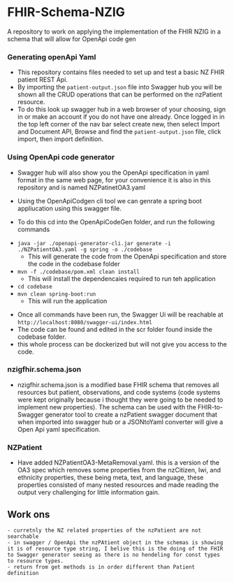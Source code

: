 # FHIR-Schema-NZIG
A repository to work on applying the implementation of the FHIR NZIG in a schema that will allow for OpenApi code gen

### Generating openApi Yaml
* This repository contains files needed to set up and test a basic NZ FHIR patient REST Api. 
* By importing the `patient-output.json` file into Swagger hub you will be shown all the CRUD operations that can be performed on the nzPatient resource.
* To do this look up swagger hub in a web browser of your choosing, sign in or make an account if you do not have one already. Once logged in in the top left corner of the nav bar select create new, then select Import and Document API, Browse and find the `patient-output.json` file, click import, then import definition. 


### Using OpenApi code generator 
* Swagger hub will also show you the OpenApi specification in yaml format in the same web page, for your convenience it is also in this repository and is named NZPatinetOA3.yaml

* Using the OpenApiCodgen cli tool we can genrate a spring boot appliucation using this swagger file. 
* To do this cd into the OpenApiCodeGen folder, and run the following commands 
 - `java -jar ./openapi-generator-cli.jar generate -i ./NZPatientOA3.yaml -g spring -o ./codebase`
    - This will generate the code from the OpenApi specification and store the code in the codebase folder
 - `mvn -f ./codebase/pom.xml clean install`
    - This will install the dependencaies required to run teh application 
 - `cd codebase`
 - `mvn clean spring-boot:run`
    - This will run the application 
* Once all commands have been run, the Swagger Ui will be reachable at `http://localhost:8080/swagger-ui/index.html`
* The code can be found and edited in the scr folder found inside the codebase folder. 
* this whole process can be dockerized but will not give you access to the code. 


### nzigfhir.schema.json
* nzigfhir.schema.json is a modified base FHIR schema that removes all resources but patient, observations, and code systems (code systems were kept originally because i thought they were going to be needed to implement new properties). The schema can be used with the FHIR-to-Swagger generator tool to create a nzPatient swagger document that when imported into swagger hub or a JSONtoYaml converter will give a Open Api yaml specification. 

### NZPatient
* Have added NZPatientOA3-MetaRemoval.yaml. this is a version of the OA3 spec which removes some properties from the nzCitizen, Iwi, and ethnicity properties, these being meta, text, and language, these properties consisted of many nested resources and made reading the output very challenging for little information gain. 
## Work ons
    - curretnly the NZ related properties of the nzPatient are not searchable 
    - in swagger / OpenApi the nzPAtient object in the schemas is showing it is of resource type string, I belive this is the doing of the FHIR to Swagger generator seeing as there is no hendeling for const types to resource types.
    - return from get methods is in order different than Patient definition


